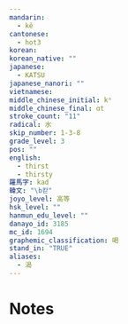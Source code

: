 ```yaml
---
mandarin:
  - kě
cantonese:
  - hot3
korean:
korean_native: ""
japanese:
  - KATSU
japanese_nanori: ""
vietnamese:
middle_chinese_initial: kʰ
middle_chinese_final: ɑt
stroke_count: "11"
radical: 水
skip_number: 1-3-8
grade_level: 3
pos: ""
english:
  - thirst
  - thirsty
羅馬字: kad
韓文: "\b칻"
joyo_level: 高等
hsk_level: ""
hanmun_edu_level: ""
danayo_id: 3185
mc_id: 1694
graphemic_classification: 喝
stand_in: "TRUE"
aliases:
  - 渴
---
```


# Notes
